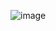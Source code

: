 ![image](https://user-images.githubusercontent.com/57319180/157012059-87330e56-af5a-4a6c-9de0-5a236e06084e.png)
